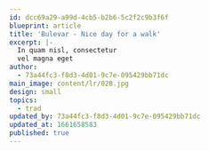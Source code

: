 ```yaml
---
id: dcc69a29-a99d-4cb5-b2b6-5c2f2c9b3f6f
blueprint: article
title: 'Bulevar - Nice day for a walk'
excerpt: |-
  In quam nisl, consectetur
  vel magna eget
author:
  - 73a44fc3-f8d3-4d01-9c7e-095429bb71dc
main_image: content/lr/028.jpg
design: small
topics:
  - trad
updated_by: 73a44fc3-f8d3-4d01-9c7e-095429bb71dc
updated_at: 1661658583
published: true
---
```

